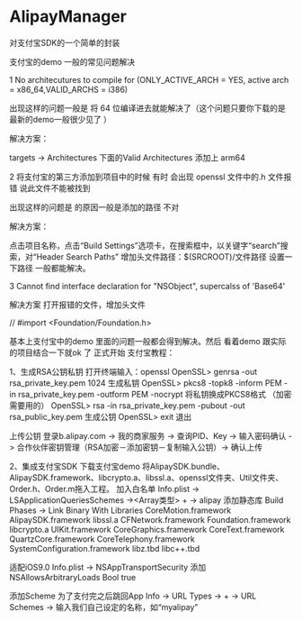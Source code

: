 # AlipayManager
对支付宝SDK的一个简单的封装

支付宝的demo 一般的常见问题解决

1 No architecutures to compile for (ONLY_ACTIVE_ARCH = YES, active arch = x86_64,VALID_ARCHS = i386)

出现这样的问题一般是 将 64 位编译进去就能解决了（这个问题只要你下载的是最新的demo一般很少见了 ）

解决方案：

targets -> Architectures 下面的Valid Architectures 添加上 arm64

2 将支付宝的第三方添加到项目中的时候 有时 会出现 openssl 文件中的.h 文件报错 说此文件不能被找到

出现这样的问题是 的原因一般是添加的路径 不对

解决方案：

点击项目名称，点击“Build Settings”选项卡，在搜索框中，以关键字“search”搜索，对“Header Search Paths” 增加头文件路径：$(SRCROOT)/文件路径 设置一下路径 一般都能解决。

3  Cannot find interface declaration for "NSObject", supercalss of 'Base64'

解决方案   打开报错的文件，增加头文件

// #import <Foundation/Foundation.h>

基本上支付宝中的demo 里面的问题一般都会得到解决。然后 看着demo 跟实际的项目结合一下就ok 了
正式开始  支付宝教程：

1、生成RSA公钥私钥
打开终端输入：openssl
OpenSSL> genrsa -out rsa_private_key.pem 1024 生成私钥
OpenSSL> pkcs8 -topk8 -inform PEM -in rsa_private_key.pem -outform PEM -nocrypt  将私钥换成PKCS8格式  （加密需要用的）
OpenSSL> rsa -in rsa_private_key.pem -pubout -out rsa_public_key.pem  生成公钥
OpenSSL> exit  退出

上传公钥
登录b.alipay.com  -> 我的商家服务 -> 查询PID、Key -> 输入密码确认 -> 合作伙伴密钥管理（RSA加密－添加密钥－复制输入公钥）-> 确认上传

2、集成支付宝SDK
下载支付宝demo
将AlipaySDK.bundle、AlipaySDK.framework、libcrypto.a、libssl.a、openssl文件夹、Util文件夹、Order.h、Order.m拖入工程。
加入白名单
Info.plist  ->  LSApplicationQueriesSchemes  -><Array类型>  +  ->  alipay
添加静态库
Build Phases -> Link Binary With Libraries
CoreMotion.framework
AlipaySDK.framework
libssl.a
CFNetwork.framework
Foundation.framework
libcrypto.a
UIKit.framework
CoreGraphics.framework
CoreText.framework
QuartzCore.framework
CoreTelephony.framework
SystemConfiguration.framework
libz.tbd
libc++.tbd

适配iOS9.0
Info.plist -> NSAppTransportSecurity    添加 NSAllowsArbitraryLoads   Bool  true

添加Scheme
为了支付完之后跳回App
Info  -> URL Types  -> + -> URL Schemes  -> 输入我们自己设定的名称，如“myalipay”

